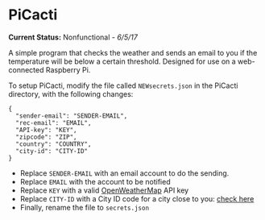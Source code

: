 # PiCacti

**Current Status:**  Nonfunctional _- 6/5/17_

A simple program that checks the weather and sends an email to you if the temperature will be 
below a certain threshold. Designed for use on a web-connected Raspberry Pi.

To setup PiCacti, modify the file called `NEWsecrets.json` in the PiCacti directory, with the following changes:

    {
      "sender-email": "SENDER-EMAIL",
      "rec-email": "EMAIL",
      "API-key": "KEY",
      "zipcode": "ZIP",
      "country": "COUNTRY",
      "city-id": "CITY-ID"
    }

- Replace `SENDER-EMAIL` with an email account to do the sending.
- Replace `EMAIL` with the account to be notified
- Replace `KEY` with a valid [OpenWeatherMap](https://www.openweathermap.org/) API key
- Replace `CITY-ID` with a City ID code for a city close to you: [check here](http://openweathermap.org/help/city_list.txt)
- Finally, rename the file to `secrets.json`